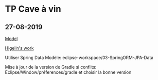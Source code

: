 # TP Cave à vin
## 27-08-2019

[Model](https://github.com/MarcHarnist/caveavin_cours)

[Higelin's work](https://github.com/HIGELIN/caveavin/tree/master/caveAVin)

Utiliser Spring Data
Modèle: eclipse-workspace/03-SpringORM-JPA-Data

Mise à jour de la version de Gradle si conflits:
Eclipse/Window/préferences/gradle et choisir la bonne version
